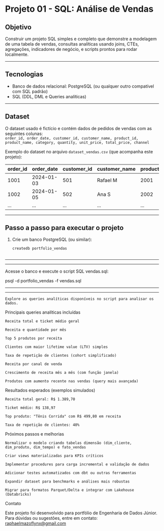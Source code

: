 # Projeto 01 - SQL: Análise de Vendas

## Objetivo  
Construir um projeto SQL simples e completo que demonstre a modelagem de uma tabela de vendas, consultas analíticas usando joins, CTEs, agregações, indicadores de negócio, e scripts prontos para rodar localmente.

---

## Tecnologias  
- Banco de dados relacional: PostgreSQL (ou qualquer outro compatível com SQL padrão)  
- SQL (DDL, DML e Queries analíticas)

---

## Dataset  
O dataset usado é fictício e contém dados de pedidos de vendas com as seguintes colunas:  
`order_id, order_date, customer_id, customer_name, product_id, product_name, category, quantity, unit_price, total_price, channel`

Exemplo do dataset no arquivo `dataset_vendas.csv` (que acompanha este projeto):

| order_id | order_date | customer_id | customer_name | product_id | product_name    | category   | quantity | unit_price | total_price | channel     |
|----------|------------|-------------|---------------|------------|-----------------|------------|----------|------------|-------------|-------------|
| 1001     | 2024-01-03 | 501         | Rafael M      | 2001       | Camiseta Básica | Roupas     | 2        | 29.90      | 59.80       | site        |
| 1002     | 2024-01-05 | 502         | Ana S         | 2002       | Calça Jeans     | Roupas     | 1        | 119.90     | 119.90      | marketplace |
| ...      | ...        | ...         | ...           | ...        | ...             | ...        | ...      | ...        | ...         | ...         |

---

## Passo a passo para executar o projeto

1. Crie um banco PostgreSQL (ou similar):  
   ```bash
   createdb portfolio_vendas



--------------------------------------------------------------------------------------
--------------------------------------------------------------------------------------




Acesse o banco e execute o script SQL vendas.sql:

psql -d portfolio_vendas -f vendas.sql


--------------------------------------------------------------------------------------
--------------------------------------------------------------------------------------


    Explore as queries analíticas disponíveis no script para analisar os dados.

Principais queries analíticas incluídas

    Receita total e ticket médio geral

    Receita e quantidade por mês

    Top 5 produtos por receita

    Clientes com maior lifetime value (LTV) simples

    Taxa de repetição de clientes (cohort simplificado)

    Receita por canal de venda

    Crescimento de receita mês a mês (com função janela)

    Produtos com aumento recente nas vendas (query mais avançada)

Resultados esperados (exemplos simulados)

    Receita total geral: R$ 1.389,70

    Ticket médio: R$ 138,97

    Top produto: "Tênis Corrida" com R$ 499,80 em receita

    Taxa de repetição de clientes: 40%

Próximos passos e melhorias

    Normalizar o modelo criando tabelas dimensão (dim_cliente, dim_produto, dim_tempo) e fato_vendas

    Criar views materializadas para KPIs críticos

    Implementar procedures para carga incremental e validação de dados

    Adicionar testes automatizados com dbt ou outras ferramentas

    Expandir dataset para benchmarks e análises mais robustas

    Migrar para formatos Parquet/Delta e integrar com Lakehouse (Databricks)

Contato

Este projeto foi desenvolvido para portfólio de Engenharia de Dados Júnior.
Para dúvidas ou sugestões, entre em contato: raphaelmazoflynx@gmail.com
